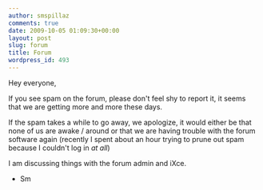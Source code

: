 ```yaml
---
author: smspillaz
comments: true
date: 2009-10-05 01:09:30+00:00
layout: post
slug: forum
title: Forum
wordpress_id: 493
---
```


Hey everyone,

If you see spam on the forum, please don't feel shy to report it, it seems that we are getting more and more these days.

If the spam takes a while to go away, we apologize, it would either be that none of us are awake / around or that we are having trouble with the forum software again (recently I spent about an hour trying to prune out spam because I couldn't log in _at_ _all_)

I am discussing things with the forum admin and iXce.

- Sm
